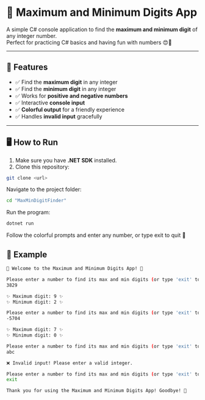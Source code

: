 # 🧮 Maximum and Minimum Digits App

A simple C# console application to find the **maximum and minimum digit** of any integer number.  
Perfect for practicing C# basics and having fun with numbers 😍💖

---

## 🌟 Features

- ✅ Find the **maximum digit** in any integer  
- ✅ Find the **minimum digit** in any integer  
- ✅ Works for **positive and negative numbers**  
- ✅ Interactive **console input**  
- ✅ **Colorful output** for a friendly experience  
- ✅ Handles **invalid input** gracefully  

---

## 🖥 How to Run

1. Make sure you have **.NET SDK** installed.  
2. Clone this repository:

```bash
git clone <url>
```

Navigate to the project folder:
```bash
cd "MaxMinDigitFinder"
```

Run the program:
```bash
dotnet run
```

Follow the colorful prompts and enter any number, or type exit to quit 🎉

## 📝 Example
```bash
🌟 Welcome to the Maximum and Minimum Digits App! 🌟

Please enter a number to find its max and min digits (or type 'exit' to quit):
3829

✨ Maximum digit: 9 ✨
✨ Minimum digit: 2 ✨

Please enter a number to find its max and min digits (or type 'exit' to quit):
-5704

✨ Maximum digit: 7 ✨
✨ Minimum digit: 0 ✨

Please enter a number to find its max and min digits (or type 'exit' to quit):
abc

❌ Invalid input! Please enter a valid integer.

Please enter a number to find its max and min digits (or type 'exit' to quit):
exit

Thank you for using the Maximum and Minimum Digits App! Goodbye! 💖
```

